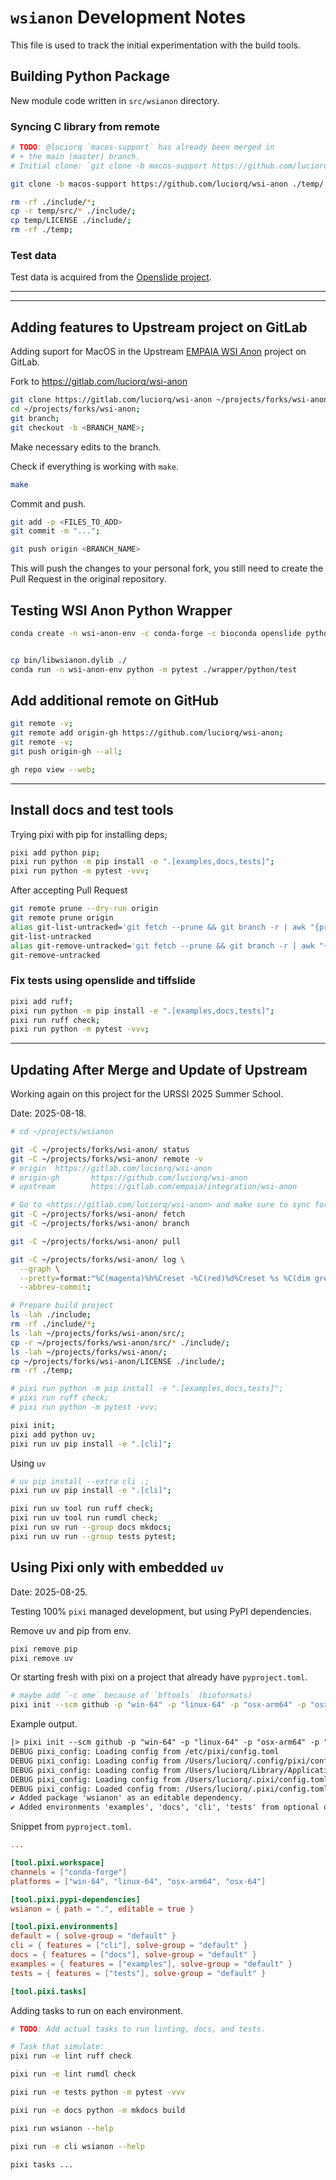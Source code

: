 # `wsianon` Development Notes

This file is used to track the initial experimentation with the build tools.

## Building Python Package

New module code written in `src/wsianon` directory.

### Syncing C library from remote

```bash
# TODO: @luciorq `macos-support` has already been merged in
# + the main (master) branch.
# Initial clone: `git clone -b macos-support https://github.com/luciorq/wsi-anon ./temp/`;

git clone -b macos-support https://github.com/luciorq/wsi-anon ./temp/

rm -rf ./include/*;
cp -r temp/src/* ./include/;
cp temp/LICENSE ./include/;
rm -rf ./temp;
```

### Test data

Test data is acquired from the [Openslide project](https://openslide.cs.cmu.edu/download/openslide-testdata/).

---

<!--

## First try using Hatch

> NOTE: Not working properly, since you still needs to compile the C library
using `setuptools`. Development will move to setuptools entirely.

Using [Hatch](https://hatch.pypa.io/latest/) for Package Management.

### Create hatch env

```bash
conda create -n hatch-env -y hatch;
alias hatch='conda run -n hatch-env hatch';
hatch new --init;
```

### Create Python development env with conda

Test environment: `pytest`, `openslide`, and `tiffslide` are using for testing,
they are not required for building or using the package.

```bash
# Test environment
conda create -n wsianon-env -y python pytest tiffslide openslide openslide-python;
# TODO: @luciorq Not working as expected
conda activate wsianon-env;
```

### Copy source code from Upstream

Using personal fork with modification.

```bash
git clone -b macos-support https://github.com/luciorq/wsi-anon ./temp/;
\mkdir -p ./src/wsianon;
\cp -r ./temp/wrapper/python/* ./src/wsianon/;
\mkdir -p ./include/;
# \mkdir -p ./lib/;
cp -r temp/src/* ./include/;
```

```bash
# Setting package version
touch ./src/wsianon/__about__.py
version_string="$(\cat temp/CHANGELOG.md | \grep '^##' | \head -1 | \sed 's|.* ||g')";
\builtin echo -ne "__version__ = \"${version_string}\"\n" > ./src/wsianon/__about__.py
# Check if hatch is able to parse version
hatch version; # "${version_string}";
```

#### Compile C library

```bash
# TODO: @luciorq temporary testing
# (cd temp/ && make shared-lib) && cp temp/bin/libwsianon* ./;
```

```bash
\cp -r
```

#### Check if module works

```bash
conda run -n wsianon-env python -m pip install -e .;

conda run -n wsianon-env python -c 'from wsianon import wsianon';
```

#### Testing with real files

```bash
conda run -n wsianon-env python -c 'from wsianon import wsianon; wsianon.anonymize_wsi("../wsi-tools/data/input/CMU-1-Small-Region.svs", new_label_name = "wsianon_test")';

conda run -n wsianon-env \
  python -c \
  'from wsianon import wsianon; wsianon.get_wsi_data("../wsi-tools/data/input/CMU-1-Small-Region.svs")';
```

Testing with python

```python
import openslide
import tiffslide

from wsianon import wsianon

wsi_path = [
  "../wsi-tools/data/input/CMU-1-Small-Region.svs",
  "../wsi-tools/data/input/wsianon_test.svs"
]

wsianon.anonymize_wsi(wsi_path[0], new_label_name = "wsianon_test")

slide = tiffslide.TiffSlide(wsi_path[0])
associated_images = slide.associated_images

slide = tiffslide.TiffSlide(wsi_path[1])
associated_images = slide.associated_images

```

#### Clean project

```bash
\rm -rf ./temp;
\rm -rf  ../wsi-tools/data/input/wsianon_test*;
```

---

## Using setuptools python package

```bash
# TODO: @luciorq Deprecation note on this method
# + See <https://blog.ganssle.io/articles/2021/10/setup-py-deprecated.html> for details.
conda run -n wsianon-env python setup.py build;
conda run -n wsianon-env python setup.py install;
```

-->

---

## Adding features to Upstream project on GitLab

Adding suport for MacOS in the Upstream [EMPAIA WSI Anon](https://gitlab.com/empaia/integration/wsi-anon) project on GitLab.

Fork to <https://gitlab.com/luciorq/wsi-anon>

```bash
git clone https://gitlab.com/luciorq/wsi-anon ~/projects/forks/wsi-anon;
cd ~/projects/forks/wsi-anon;
git branch;
git checkout -b <BRANCH_NAME>;
```

Make necessary edits to the branch.

Check if everything is working with `make`.

```bash
make
```

Commit and push.

```bash
git add -p <FILES_TO_ADD>
git commit -m "...";

git push origin <BRANCH_NAME>
```

This will push the changes to your personal fork,
you still need to create the Pull Request in the original repository.

## Testing WSI Anon Python Wrapper

```bash
conda create -n wsi-anon-env -c conda-forge -c bioconda openslide python pytest tiffslide openslide-python


cp bin/libwsianon.dylib ./
conda run -n wsi-anon-env python -m pytest ./wrapper/python/test
```

## Add additional remote on GitHub

```bash
git remote -v;
git remote add origin-gh https://github.com/luciorq/wsi-anon;
git remote -v;
git push origin-gh --all;

gh repo view --web;
```

---

## Install docs and test tools

Trying pixi with pip for installing deps;

```bash
pixi add python pip;
pixi run python -m pip install -e ".[examples,docs,tests]";
pixi run python -m pytest -vvv;
```

After accepting Pull Request

```bash
git remote prune --dry-run origin
git remote prune origin
alias git-list-untracked='git fetch --prune && git branch -r | awk "{print \$1}" | grep -E -v -f /dev/fd/0 <(git branch -vv | grep origin) | awk "{print \$1}"'
git-list-untracked
alias git-remove-untracked='git fetch --prune && git branch -r | awk "{print \$1}" | grep -E -v -f /dev/fd/0 <(git branch -vv | grep origin) | awk "{print \$1}" | xargs git branch -d'
git-remove-untracked
```

### Fix tests using openslide and tiffslide

```bash
pixi add ruff;
pixi run python -m pip install -e ".[examples,docs,tests]";
pixi run ruff check;
pixi run python -m pytest -vvv;
```

---

## Updating After Merge and Update of Upstream

Working again on this project for the URSSI 2025 Summer School.

Date: 2025-08-18.

```bash
# cd ~/projects/wsianon

git -C ~/projects/forks/wsi-anon/ status
git -C ~/projects/forks/wsi-anon/ remote -v
# origin  https://gitlab.com/luciorq/wsi-anon
# origin-gh       https://github.com/luciorq/wsi-anon
# upstream        https://gitlab.com/empaia/integration/wsi-anon

# Go to <https://gitlab.com/luciorq/wsi-anon> and make sure to sync fork
git -C ~/projects/forks/wsi-anon/ fetch
git -C ~/projects/forks/wsi-anon/ branch

git -C ~/projects/forks/wsi-anon/ pull

git -C ~/projects/forks/wsi-anon/ log \
  --graph \
  --pretty=format:"%C(magenta)%h%Creset -%C(red)%d%Creset %s %C(dim green)(%cr) %C(cyan)<%an>%Creset" \
  --abbrev-commit;

# Prepare build project
ls -lah ./include;
rm -rf ./include/*;
ls -lah ~/projects/forks/wsi-anon/src/;
cp -r ~/projects/forks/wsi-anon/src/* ./include/;
ls -lah ~/projects/forks/wsi-anon/;
cp ~/projects/forks/wsi-anon/LICENSE ./include/;
rm -rf ./temp;
```

```bash
# pixi run python -m pip install -e ".[examples,docs,tests]";
# pixi run ruff check;
# pixi run python -m pytest -vvv;
```

```bash
pixi init;
pixi add python uv;
pixi run uv pip install -e ".[cli]";
```

Using `uv`

```bash
# uv pip install --extra cli .;
pixi run uv pip install -e ".[cli]";

pixi run uv tool run ruff check;
pixi run uv tool run rumdl check;
pixi run uv run --group docs mkdocs;
pixi run uv run --group tests pytest;
```

## Using Pixi only with embedded `uv`

Date: 2025-08-25.

Testing 100% `pixi` managed development, but using PyPI dependencies.

Remove uv and pip from env.

```bash
pixi remove pip
pixi remove uv
```

Or starting fresh with pixi on a project that already have `pyproject.toml`.

```bash
# maybe add `-c ome` because of `bftools` (bioformats)
pixi init --scm github -p "win-64" -p "linux-64" -p "osx-arm64" -p "osx-64" --format pyproject -c conda-forge -vv
```

Example output.

```txt
|> pixi init --scm github -p "win-64" -p "linux-64" -p "osx-arm64" -p "osx-64" --format pyproject -c conda-forge -vv
DEBUG pixi_config: Loading config from /etc/pixi/config.toml
DEBUG pixi_config: Loading config from /Users/luciorq/.config/pixi/config.toml
DEBUG pixi_config: Loading config from /Users/luciorq/Library/Application Support/pixi/config.toml
DEBUG pixi_config: Loading config from /Users/luciorq/.pixi/config.toml
DEBUG pixi_config: Loaded config from: /Users/luciorq/.pixi/config.toml
✔ Added package 'wsianon' as an editable dependency.
✔ Added environments 'examples', 'docs', 'cli', 'tests' from optional dependencies or dependency groups.
```

Snippet from `pyproject.toml`.

```toml
...

[tool.pixi.workspace]
channels = ["conda-forge"]
platforms = ["win-64", "linux-64", "osx-arm64", "osx-64"]

[tool.pixi.pypi-dependencies]
wsianon = { path = ".", editable = true }

[tool.pixi.environments]
default = { solve-group = "default" }
cli = { features = ["cli"], solve-group = "default" }
docs = { features = ["docs"], solve-group = "default" }
examples = { features = ["examples"], solve-group = "default" }
tests = { features = ["tests"], solve-group = "default" }

[tool.pixi.tasks]
```

Adding tasks to run on each environment.

```bash
# TODO: Add actual tasks to run linting, docs, and tests.

# Task that simulate:
pixi run -e lint ruff check

pixi run -e lint rumdl check

pixi run -e tests python -m pytest -vvv

pixi run -e docs python -m mkdocs build

pixi run wsianon --help

pixi run -e cli wsianon --help

pixi tasks ...

```

